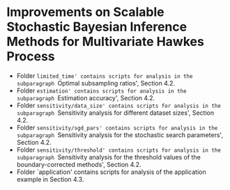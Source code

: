 # Improvements on Scalable Stochastic Bayesian Inference Methods for Multivariate Hawkes Process

- Folder `limited_time' contains scripts for analysis in the subparagraph `Optimal subsampling ratios', Section 4.2.
- Folder `estimation' contains scripts for analysis in the subparagraph `Estimation accuracy', Section 4.2.
- Folder `sensitivity/data_size' contains scripts for analysis in the subparagraph `Sensitivity analysis for different dataset sizes', Section 4.2.
- Folder `sensitivity/sgd_pars' contains scripts for analysis in the subparagraph `Sensitivity analysis for the stochastic search parameters', Section 4.2.
- Folder `sensitivity/threshold' contains scripts for analysis in the subparagraph `Sensitivity analysis for the threshold values of the boundary-corrected methods', Section 4.2.
- Folder `application' contains scripts for analysis of the application example in Section 4.3.
